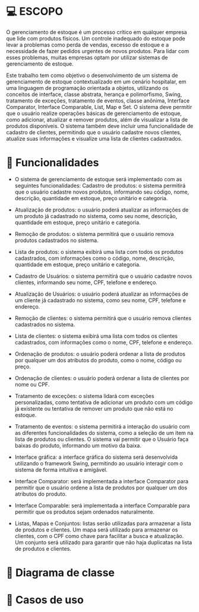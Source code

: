 # 💻 ESCOPO

O gerenciamento de estoque é um processo crítico em qualquer empresa que lide com produtos físicos. Um controle
inadequado do estoque pode levar a problemas como perda de vendas, excesso de estoque e a necessidade de fazer pedidos
urgentes de novos produtos. Para lidar com esses problemas, muitas empresas optam por utilizar sistemas de gerenciamento
de estoque.

Este trabalho tem como objetivo o desenvolvimento de um sistema de gerenciamento de estoque contextualizado em um
cenário hospitalar, em uma linguagem de programação orientada a objetos, utilizando os conceitos de interface, classe
abstrata, herança e polimorfismo, Swing, tratamento de exceções, tratamento de eventos, classe anônima, Interface
Comparator, Interface Comparable, List, Map e Set. O sistema deve permitir que o usuário realize operações básicas de
gerenciamento de estoque, como adicionar, atualizar e remover produtos, além de visualizar a lista de produtos
disponíveis. O sistema também deve incluir uma funcionalidade de cadastro de clientes, permitindo que o usuário cadastre
novos clientes, atualize suas informações e visualize uma lista de clientes cadastrados.

# 🚀 Funcionalidades

- O sistema de gerenciamento de estoque será implementado com as seguintes funcionalidades:
  Cadastro de produtos: o sistema permitirá que o usuário cadastre novos produtos, informando seu código, nome,
  descrição,
  quantidade em estoque, preço unitário e categoria.

- Atualização de produtos: o usuário poderá atualizar as informações de um produto já cadastrado no sistema, como seu
  nome, descrição, quantidade em estoque, preço unitário e categoria.

- Remoção de produtos: o sistema permitirá que o usuário remova produtos cadastrados no sistema.

- Lista de produtos: o sistema exibirá uma lista com todos os produtos cadastrados, com informações como o código, nome,
  descrição, quantidade em estoque, preço unitário e categoria.

- Cadastro de Usuários: o sistema permitirá que o usuário cadastre novos clientes, informando seu nome, CPF, telefone e
  endereço.

- Atualização de Usuários: o usuário poderá atualizar as informações de um cliente já cadastrado no sistema, como seu
  nome, CPF, telefone e endereço.

- Remoção de clientes: o sistema permitirá que o usuário remova clientes cadastrados no sistema.

- Lista de clientes: o sistema exibirá uma lista com todos os clientes cadastrados, com informações como o nome, CPF,
  telefone e endereço.

- Ordenação de produtos: o usuário poderá ordenar a lista de produtos por qualquer um dos atributos do produto, como o
  nome, código ou preço.

- Ordenação de clientes: o usuário poderá ordenar a lista de clientes por nome ou CPF.

- Tratamento de exceções: o sistema lidará com exceções personalizadas, como tentativa de adicionar um produto com um
  código já existente ou tentativa de remover um produto que não está no estoque.

- Tratamento de eventos: o sistema permitirá a interação do usuário com as diferentes funcionalidades do sistema, como a
  seleção de um item na lista de produtos ou clientes.
  O sistema vai permitir que o Usuário faça baixas do produto, informando um motivo da baixa.

- Interface gráfica: a interface gráfica do sistema será desenvolvida utilizando o framework Swing, permitindo ao
  usuário
  interagir com o sistema de forma intuitiva e amigável.

- Interface Comparator: será implementada a interface Comparator para permitir que o usuário ordene a lista de produtos
  por qualquer um dos atributos do produto.

- Interface Comparable: será implementada a interface Comparable para permitir que os produtos sejam ordenados
  naturalmente.

- Listas, Mapas e Conjuntos: listas serão utilizadas para armazenar a lista de produtos e clientes. Um mapa será
  utilizado
  para armazenar os clientes, com o CPF como chave para facilitar a busca e atualização. Um conjunto será utilizado para
  garantir que não haja duplicatas na lista de produtos e clientes.

# 🔖 Diagrama de classe

# 🔖 Casos de uso

